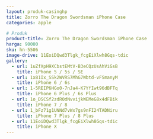 ```yaml
---
layout: produk-casinghp
title: Zorro The Dragon Swordsman iPhone Case
categories: apple

# Produk
product-title: Zorro The Dragon Swordsman iPhone Case
harga: 90000
sku: hn-5506
image-drive: 11EoiDQwd3Tlgk_fcgEiXlwh8Gqs-tdic
gallery:
  - url: 1uZfXpH9XCbstEMtV-B3eCQzUsAhViGsB
    title: iPhone 5 / 5s / SE
  - url: 1x81Ix_SSk2WVRS7MhG7Wbtd-vFSmanyM
    title: iPhone 6 / 6s
  - url: 1-5REIP6HGo0-7nJa4-K7YfIwt96dBFTq
    title: iPhone 6 Plus / 6s Plus
  - url: 1o_DSCSf2zdR0dNvvijkWEMeG8x4dFBik
    title: iPhone 7 / 8
  - url: 1_bFz71g1UNNd7vWx7gs9nFI24TADNiru
    title: iPhone 7 Plus / 8 Plus
  - url: 11EoiDQwd3Tlgk_fcgEiXlwh8Gqs-tdic
    title: iPhone X
---
```

